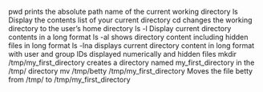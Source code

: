 pwd  prints the absolute path name of the current working directory
ls Display the contents list of your current directory
cd changes the working directory to the user’s home directory
ls -l Display current directory contents in a long format
ls -al shows directory content including hidden files in long format
ls -lna displays current directory content in long format with user and group IDs displayed numerically and hidden files
mkdir /tmp/my_first_directory  creates a directory named my_first_directory in the /tmp/ directory
mv /tmp/betty /tmp/my_first_directory  Moves the file betty from /tmp/ to /tmp/my_first_directory
